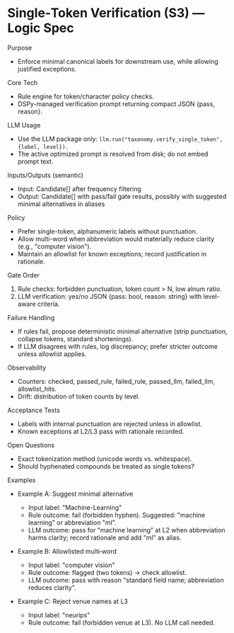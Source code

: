 # Single‑Token Verification (S3) — Logic Spec

Purpose
- Enforce minimal canonical labels for downstream use, while allowing justified exceptions.

Core Tech
- Rule engine for token/character policy checks.
- DSPy-managed verification prompt returning compact JSON {pass, reason}.

LLM Usage
- Use the LLM package only: `llm.run("taxonomy.verify_single_token", {label, level})`.
- The active optimized prompt is resolved from disk; do not embed prompt text.

Inputs/Outputs (semantic)
- Input: Candidate[] after frequency filtering
- Output: Candidate[] with pass/fail gate results, possibly with suggested minimal alternatives in aliases

Policy
- Prefer single-token, alphanumeric labels without punctuation.
- Allow multi-word when abbreviation would materially reduce clarity (e.g., "computer vision").
- Maintain an allowlist for known exceptions; record justification in rationale.

Gate Order
1) Rule checks: forbidden punctuation, token count > N, low alnum ratio.
2) LLM verification: yes/no JSON {pass: bool, reason: string} with level-aware criteria.

Failure Handling
- If rules fail, propose deterministic minimal alternative (strip punctuation, collapse tokens, standard shortenings).
- If LLM disagrees with rules, log discrepancy; prefer stricter outcome unless allowlist applies.

Observability
- Counters: checked, passed_rule, failed_rule, passed_llm, failed_llm, allowlist_hits.
- Drift: distribution of token counts by level.

Acceptance Tests
- Labels with internal punctuation are rejected unless in allowlist.
- Known exceptions at L2/L3 pass with rationale recorded.

Open Questions
- Exact tokenization method (unicode words vs. whitespace).
- Should hyphenated compounds be treated as single tokens?

Examples
- Example A: Suggest minimal alternative
  - Input label: "Machine-Learning"
  - Rule outcome: fail (forbidden hyphen). Suggested: "machine learning" or abbreviation "ml".
  - LLM outcome: pass for "machine learning" at L2 when abbreviation harms clarity; record rationale and add "ml" as alias.

- Example B: Allowlisted multi‑word
  - Input label: "computer vision"
  - Rule outcome: flagged (two tokens) → check allowlist.
  - LLM outcome: pass with reason "standard field name; abbreviation reduces clarity".

- Example C: Reject venue names at L3
  - Input label: "neurips"
  - Rule outcome: fail (forbidden venue at L3). No LLM call needed.
